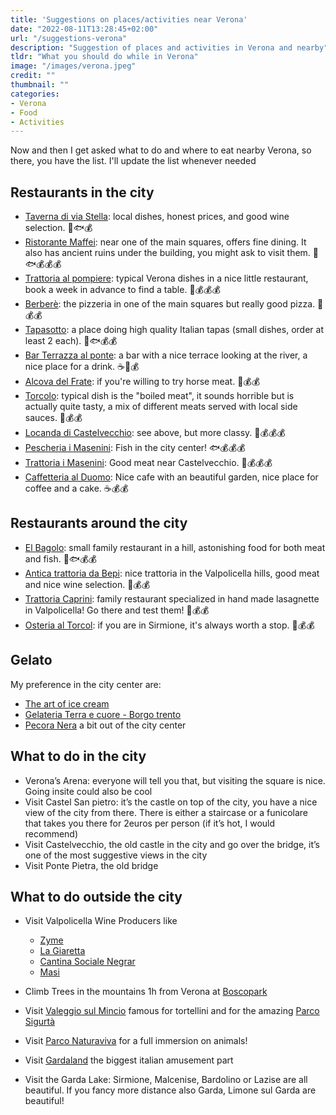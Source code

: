 ```yaml
---
title: 'Suggestions on places/activities near Verona'
date: "2022-08-11T13:28:45+02:00"
url: "/suggestions-verona"
description: "Suggestion of places and activities in Verona and nearby"
tldr: "What you should do while in Verona"
image: "/images/verona.jpeg"
credit: ""
thumbnail: ""
categories:
- Verona
- Food
- Activities
---
```


Now and then I get asked what to do and where to eat nearby Verona, so there, you have the list. I'll update the list whenever needed

<!--more-->

## Restaurants in the city

* [Taverna di via Stella](https://www.tripadvisor.com/Restaurant_Review-g187871-d1087202-Reviews-La_Taverna_di_Via_Stella-Verona_Province_of_Verona_Veneto.html): local dishes, honest prices, and good wine selection. 🥩🐟💰
* [Ristorante Maffei](https://ristorantemaffei.it/): near one of the main squares, offers fine dining. It also has ancient ruins under the building, you might ask to visit them. 🥩🐟💰💰💰
* [Trattoria al pompiere](http://www.alpompiere.com/it/): typical Verona dishes in a nice little restaurant, book a week in advance to find a table. 🥩💰💰💰
* [Berberè](https://www.berberepizza.it/en/berbere-verona/): the pizzeria in one of the main squares but really good pizza. 🍕💰💰
* [Tapasotto](https://www.tapasotto.com/): a place doing high quality Italian tapas (small dishes, order at least 2 each). 🥩🐟💰💰
* [Bar Terrazza al ponte](https://www.tripadvisor.com/Restaurant_Review-g187871-d2140257-Reviews-Terrazza_Bar_al_Ponte-Verona_Province_of_Verona_Veneto.html): a bar with a nice terrace looking at the river, a nice place for a drink. ☕🍹💰
* [Alcova del Frate](https://www.alcovadelfrate.it/): if you're willing to try horse meat. 🥩💰💰
* [Torcolo](https://www.ristorantetorcolo.it/): typical dish is the "boiled meat", it sounds horrible but is actually quite tasty, a mix of different meats served with local side sauces. 🥩💰💰
* [Locanda di Castelvecchio](https://www.tripadvisor.com/Restaurant_Review-g187871-d1087170-Reviews-Locanda_di_Castelvecchio-Verona_Province_of_Verona_Veneto.html): see above, but more classy. 🥩💰💰💰
* [Pescheria i Masenini](https://www.pescheriaimasenini.it/): Fish in the city center! 🐟💰💰💰
* [Trattoria i Masenini](https://trattoriaimasenini.it/en/): Good meat near Castelvecchio. 🥩💰💰💰
* [Caffetteria al Duomo](https://www.tripadvisor.com/Restaurant_Review-g187871-d4025636-Reviews-Ristorante_Bar_Caffetteria_Al_Duomo-Verona_Province_of_Verona_Veneto.html): Nice cafe with an beautiful garden, nice place for coffee and a cake. ☕💰💰

## Restaurants around the city

* [El Bagolo](https://elbagolo.it/?lang=en): small family restaurant in a hill, astonishing food for both meat and fish. 🥩🐟💰💰
* [Antica trattoria da Bepi](https://www.tripadvisor.com/Restaurant_Review-g2209338-d2616383-Reviews-Antica_Trattoria_da_Bepi-Marano_di_Valpolicella_Province_of_Verona_Veneto.html): nice trattoria in the Valpolicella hills, good meat and nice wine selection. 🥩💰💰
* [Trattoria Caprini](https://trattoriacaprini.it/): family restaurant specialized in hand made lasagnette in Valpolicella! Go there and test them! 🥩💰💰
* [Osteria al Torcol](https://www.tripadvisor.com/Restaurant_Review-g187842-d1458498-Reviews-Osteria_al_Torcol-Sirmione_Province_of_Brescia_Lombardy.html): if you are in Sirmione, it's always worth a stop. 🥩💰💰

## Gelato
My preference in the city center are: 

* [The art of ice cream](https://www.tripadvisor.com/Restaurant_Review-g187871-d6555166-Reviews-L_Arte_del_Gelato-Verona_Province_of_Verona_Veneto.html)
* [Gelateria Terra e cuore - Borgo trento](https://terraecuoregelato.it/)
* [Pecora Nera](https://www.tripadvisor.com/Restaurant_Review-g187871-d3575232-Reviews-Pecoranera-Verona_Province_of_Verona_Veneto.html) a bit out of the city center

## What to do in the city

* Verona’s Arena: everyone will tell you that, but visiting the square is nice. Going insite could also be cool
* Visit Castel San pietro: it’s the castle on top of the city, you have a nice view of the city from there. There is either a staircase or a funicolare that takes you there for 2euros per person (if it’s hot, I would recommend)
* Visit Castelvecchio, the old castle in the city and go over the bridge, it’s one of the most suggestive views in the city
* Visit Ponte Pietra, the old bridge

## What to do outside the city

* Visit Valpolicella Wine Producers like
    * [Zyme](http://www.zyme.it/)
    * [La Giaretta](https://www.cantinalagiaretta.com)
    * [Cantina Sociale Negrar](https://www.cantinanegrar.it/)
    * [Masi](https://www.masi.it/en/masi-wine-experience/masi-cellars)

* Climb Trees in the mountains 1h from Verona at [Boscopark](https://www.boscopark.it/)
* Visit [Valeggio sul Mincio](https://www.valeggio.com/?lang=en) famous for tortellini and for the amazing [Parco Sigurtà](https://www.sigurta.it/)
* Visit [Parco Naturaviva](https://www.parconaturaviva.it/en) for a full immersion on animals!
* Visit [Gardaland](https://www.gardaland.it/en/) the biggest italian amusement part
* Visit the Garda Lake: Sirmione, Malcenise, Bardolino or Lazise are all beautiful. If you fancy more distance also Garda, Limone sul Garda are beautiful!



